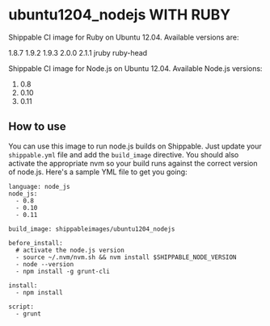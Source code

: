ubuntu1204_nodejs WITH RUBY
=================
Shippable CI image for Ruby on Ubuntu 12.04. Available versions are:

1.8.7
1.9.2
1.9.3
2.0.0
2.1.1
jruby
ruby-head

Shippable CI image for Node.js on Ubuntu 12.04. Available Node.js versions:

1. 0.8
2. 0.10
3. 0.11

## How to use
You can use this image to run node.js builds on Shippable. Just update your
`shippable.yml` file and add the `build_image` directive. You should also
activate the appropriate nvm so your build runs against the
correct version of node.js. Here's a sample YML file to get you going:

````
language: node_js
node_js:
  - 0.8
  - 0.10
  - 0.11

build_image: shippableimages/ubuntu1204_nodejs

before_install:
  # activate the node.js version
  - source ~/.nvm/nvm.sh && nvm install $SHIPPABLE_NODE_VERSION
  - node --version
  - npm install -g grunt-cli

install:
  - npm install

script:
  - grunt

````

